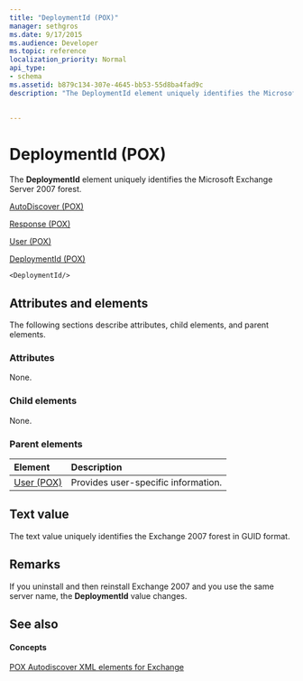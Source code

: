 ```yaml
---
title: "DeploymentId (POX)"
manager: sethgros
ms.date: 9/17/2015
ms.audience: Developer
ms.topic: reference
localization_priority: Normal
api_type:
- schema
ms.assetid: b879c134-307e-4645-bb53-55d8ba4fad9c
description: "The DeploymentId element uniquely identifies the Microsoft Exchange Server 2007 forest."
 
 
---
```


# DeploymentId (POX)

The **DeploymentId** element uniquely identifies the Microsoft Exchange Server 2007 forest. 
  
[AutoDiscover (POX)](autodiscover-pox.md)
  
[Response (POX)](response-pox.md)
  
[User (POX)](user-pox.md)
  
[DeploymentId (POX)](deploymentid-pox.md)
  
```
<DeploymentId/>
```

## Attributes and elements

The following sections describe attributes, child elements, and parent elements.
  
### Attributes

None.
  
### Child elements

None.
  
### Parent elements

|**Element**|**Description**|
|:-----|:-----|
|[User (POX)](user-pox.md) <br/> |Provides user-specific information.  <br/> |
   
## Text value

The text value uniquely identifies the Exchange 2007 forest in GUID format.
  
## Remarks

If you uninstall and then reinstall Exchange 2007 and you use the same server name, the **DeploymentId** value changes. 
  
## See also

#### Concepts

[POX Autodiscover XML elements for Exchange](pox-autodiscover-xml-elements-for-exchange.md)

